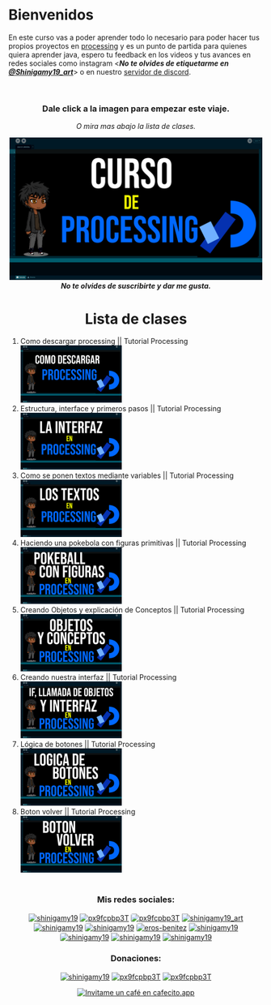 # Bienvenidos

En este curso vas a poder aprender todo lo necesario para poder hacer tus propios proyectos en <a href="https://processing.org/">processing</a> y es un punto de partida para quienes quiera aprender java, espero tu feedback en los videos y tus avances en redes sociales como instagram <***No te olvides de etiquetarme en <a href="https://instagram.com/shinigamy19_art">@Shinigamy19_art</a>***> o en nuestro <a href="https://discord.gg/px9fcpbp3T">servidor de discord</a>.

<br>

<div align="center">

<h3>Dale click a la imagen para empezar este viaje.</h3>

_O mira mas abajo la lista de clases._

<a href="https://www.youtube.com/playlist?list=PLALOGywm7ZvKogWQI3DMRurd-eRrUEfHb"><img alt="Curso de processing" src="curso en processing.png" width="500" /></a>
<br>
***No te olvides de suscribirte y dar me gusta.***

# Lista de clases
</div>

<ol>

<li>  Como descargar processing || Tutorial Processing
<br>
    <a href="https://youtu.be/t3wdMqamXbI">
        <img src="Miniaturas/video1.png" width="200">
    </a>
</li>

<li>  Estructura, interface y primeros pasos || Tutorial Processing
<br>
    <a href="https://youtu.be/Y58WvqgFGjs">
        <img src="Miniaturas/video2.png" width="200">
    </a>
</li>

<li>  Como se ponen textos mediante variables || Tutorial Processing
<br>
    <a href="https://youtu.be/1KpZsCDjiL8">
        <img src="Miniaturas/video3.png" width="200">
    </a>
</li>

<li>  Haciendo una pokebola con figuras primitivas || Tutorial Processing
<br>
    <a href="https://youtu.be/qDs_7_1YerE">
        <img src="Miniaturas/video4.png" width="200">
    </a>
</li>

<li>  Creando Objetos y explicación de Conceptos || Tutorial Processing
<br>
    <a href="https://youtu.be/gQRdkHIJEwE">
        <img src="Miniaturas/video5.png" width="200">
    </a>
</li>

<li>  Creando nuestra interfaz || Tutorial Processing
<br>
    <a href="https://youtu.be/-CHD7euDleo">
        <img src="Miniaturas/video6.png" width="200">
    </a>
</li>

<li>  Lógica de botones || Tutorial Processing
<br>
    <a href="https://youtu.be/h64oH0vO9KQ">
        <img src="Miniaturas/video7.png" width="200">
    </a>
</li>

<li>  Boton volver || Tutorial Processing
<br>
    <a href="https://youtu.be/fzQRIPtb9b4">
        <img src="Miniaturas/video8.png" width="200">
    </a>
</li>

<!--
<li>  Botón circular y controlador de escenas || Tutorial Processing
<br>
    <a href="https://youtu.be/KyPsGKkgvyc">
        <img src="Miniaturas/video9.png" width="200">
    </a>
</li>

<li>  Imágenes con PImage || Tutorial Processing
<br>
    <a href="https://youtu.be/irfOAjv3bV0">
        <img src="Miniaturas/video10.png" width="200">
    </a>
</li>

<li>  Fondo con Imágenes || Tutorial Processing
<br>
    <a href="https://youtu.be/zKCzmwgMtaE">
        <img src="Miniaturas/video11.png" width="200">
    </a>
</li>

<li>  PGraphics || Tutorial Processing
<br>
    <a href="https://youtu.be/wNMsiJlGofw">
        <img src="Miniaturas/video12.png" width="200">
    </a>
</li>

EJEMPLO:
<li>  Como descargar processing || Tutorial Processing
<br>
    <a href="https://youtu.be/t3wdMqamXbI">
        <img src="curso en processing.png" width="200">
    </a>
</li>-->




<br>
</ol>
<h3 align="center">Mis redes sociales:</h3>
<p align="center">
<a href="https://www.youtube.com/c/shinigamy19" target="blank"><img align="center" src="https://raw.githubusercontent.com/rahuldkjain/github-profile-readme-generator/master/src/images/icons/Social/youtube.svg" alt="shinigamy19" height="35" width="35" title="Mi canal de Youtube" /></a>
<a href="https://twitch.tv/shinigamy_19" target="blank"><img align="center" src="https://img.icons8.com/external-justicon-flat-justicon/64/external-twitch-social-media-justicon-flat-justicon.png" alt="px9fcpbp3T" height="30" width="30" title="Mi canal de Twitch"/></a>
<a href="https://discord.gg/px9fcpbp3T" target="blank"><img align="center" src="https://images-eds-ssl.xboxlive.com/image?url=Q_rwcVSTCIytJ0KOzcjWTYl.n38D8jlKWXJx7NRJmQKBAEDCgtTAQ0JS02UoaiwRCHTTX1RAopljdoYpOaNfVf5nBNvbwGfyR5n4DAs0DsOwxSO9puiT_GgKqinHT8HsW8VYeiiuU1IG3jY69EhnsQ--&format=source&w=120" alt="px9fcpbp3T" title="Mi Server de Discord" height="30" width="30" style="border-radius: 4px 4px 4px 4px"  /></a>
<a href="https://instagram.com/shinigamy19_art" target="blank"><img align="center" src="https://upload.wikimedia.org/wikipedia/commons/thumb/e/e7/Instagram_logo_2016.svg/2048px-Instagram_logo_2016.svg.png" alt="shinigamy19_art" title="Mi instagram de Artista" height="30" width="30" /></a>
<a href="https://instagram.com/shinigamy19" target="blank"><img align="center" src="https://upload.wikimedia.org/wikipedia/commons/thumb/e/e7/Instagram_logo_2016.svg/2048px-Instagram_logo_2016.svg.png" title="Mi Intagram Personal" alt="shinigamy19" height="30" width="30" /></a>
<a href="https://www.tiktok.com/@shinigamy_19" target="blank"><img align="center" src="https://cdn.pixabay.com/photo/2021/01/30/06/42/tiktok-5962992_1280.png" alt="shinigamy19" title="Mi Tiktok" height="30" width="30" style="border-radius: 4px 4px 4px 4px" /></a>
<a href="https://linkedin.com/in/eros-benitez" target="blank"><img align="center" src="https://upload.wikimedia.org/wikipedia/commons/thumb/c/ca/LinkedIn_logo_initials.png/640px-LinkedIn_logo_initials.png" alt="eros-benitez" title="Mi LinkedIn" height="30" width="30" style="border-radius: 4px 4px 4px 4px" /></a>
<a href="https://www.behance.net/shinigamy19" target="blank"><img align="center" src="https://raw.githubusercontent.com/rahuldkjain/github-profile-readme-generator/master/src/images/icons/Social/behance.svg" alt="shinigamy19" title="Mi Behance" height="30" width="30" /></a>
<a href="https://shinigamy19.itch.io/" target="blank"><img align="center" src="https://static.itch.io/images/app-icon.svg" alt="shinigamy19" title="Mi perfil de Itch" height="30" width="30" style="border-radius: 4px 4px 4px 4px" /></a>
<a href="https://fb.com/shinigamy19" target="blank"><img align="center" src="https://raw.githubusercontent.com/rahuldkjain/github-profile-readme-generator/master/src/images/icons/Social/facebook.svg" alt="shinigamy19" title="Mi facebook" height="30" width="30" /></a>
<a href="mailto:erosbenitezd@gmail.com" target="blank"><img align="center" src="https://upload.wikimedia.org/wikipedia/commons/thumb/8/8c/Gmail_Icon_%282013-2020%29.svg/2560px-Gmail_Icon_%282013-2020%29.svg.png" alt="shinigamy19" title="Mi Mail" height="30" width="35" /></a>

</p>

<div>
<h3 align="center">Donaciones:</h3>
<p align="center">
<a href="https://ceneka.net/mp/d/shinigamy19" target="blank"><img align="center" src="https://seeklogo.com/images/M/mercado-pago-logo-52B7182205-seeklogo.com.png?v=638388567080000000" alt="shinigamy19" height="35" width="35" title="Donaciones Por Mercado Pago" /></a>
<a href="https://www.paypal.me/shinigamy19" target="blank"><img align="center" src="https://upload.wikimedia.org/wikipedia/commons/a/a4/Paypal_2014_logo.png" alt="px9fcpbp3T" height="30" width="30" title="Donaciones Por PayPal"/></a>
<a href="https://www.patreon.com/shinigamy19" target="blank"><img align="center" src="https://cdn.icon-icons.com/icons2/2429/PNG/512/patreon_logo_icon_147253.png" alt="px9fcpbp3T" height="30" width="30" title="Donaciones Por Patreon"/></a>

</p>
<p align="center">
<a href='https://cafecito.app/shinigamy19' rel='noopener' target='_blank'><img srcset='https://cdn.cafecito.app/imgs/buttons/button_6.png 1x, https://cdn.cafecito.app/imgs/buttons/button_6_2x.png 2x, https://cdn.cafecito.app/imgs/buttons/button_6_3.75x.png 3.75x' src='https://cdn.cafecito.app/imgs/buttons/button_6.png' alt='Invitame un café en cafecito.app' title="Donaciones Por Cafecito"/></a></p>
</div>
